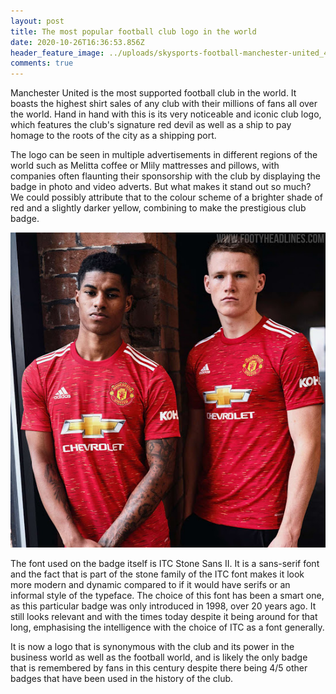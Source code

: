 ```yaml
---
layout: post
title: The most popular football club logo in the world
date: 2020-10-26T16:36:53.856Z
header_feature_image: ../uploads/skysports-football-manchester-united_4996524.jpg
comments: true
---
```

Manchester United is the most supported football club in the world. It boasts the highest shirt sales of any club with their millions of fans all over the world. Hand in hand with this is its very noticeable and iconic club logo, which features the club's signature red devil as well as a ship to pay homage to the roots of the city as a shipping port. 

The logo can be seen in multiple advertisements in different regions of the world such as Melitta coffee or Mlily mattresses and pillows, with companies often flaunting their sponsorship with the club by displaying the badge in photo and video adverts. But what makes it stand out so much? We could possibly attribute that to the colour scheme of a brighter shade of red and a slightly darker yellow, combining to make the prestigious club badge.

![Man United players Marcus Rashford and Scott McTominay model the 2020/21 home kit, donning the iconic Red Devils' badge.](../uploads/manchester-united-20-21-home-kit-15-.jpg)

The font used on the badge itself is ITC Stone Sans II. It is a sans-serif font and the fact that is part of the stone family of the ITC font makes it look more modern and dynamic compared to if it would have serifs or an informal style of the typeface. The choice of this font has been a smart one, as this particular badge was only introduced in 1998, over 20 years ago. It still looks relevant and with the times today despite it being around for that long, emphasising the intelligence with the choice of ITC as a font generally.

It is now a logo that is synonymous with the club and its power in the business world as well as the football world, and is likely the only badge that is remembered by fans in this century despite there being 4/5 other badges that have been used in the history of the club.